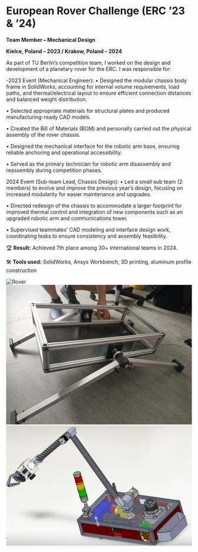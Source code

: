 # European Rover Challenge (ERC ’23 & ’24)

**Team Member – Mechanical Design**  

**Kielce, Poland – 2023 / Krakow, Poland – 2024**

As part of TU Berlin’s competition team, I worked on the design and development of a planetary rover for the ERC. I was responsible for:

-2023 Event (Mechanical Engineer):
•	Designed the modular chassis body frame in SolidWorks, accounting for internal volume requirements, load paths, and thermal/electrical layout to ensure efficient connection distances and balanced weight distribution.

•	Selected appropriate materials for structural plates and produced manufacturing-ready CAD models.

•	Created the Bill of Materials (BOM) and personally carried out the physical assembly of the rover chassis.

•	Designed the mechanical interface for the robotic arm base, ensuring reliable anchoring and operational accessibility.

•	Served as the primary technician for robotic arm disassembly and reassembly during competition phases.

2024 Event (Sub-team Lead, Chassis Design):
•	Led a small sub team (2 members) to evolve and improve the previous year’s design, focusing on increased modularity for easier maintenance and upgrades.

•	Directed redesign of the chassis to accommodate a larger footprint for improved thermal control and integration of new components such as an upgraded robotic arm and communications tower.

•	Supervised teammates’ CAD modeling and interface design work, coordinating tasks to ensure consistency and assembly feasibility.

🏆 **Result:** Achieved 7th place among 30+ international teams in 2024.

🛠️ **Tools used:** SolidWorks, Ansys Workbench, 3D printing, aluminum profile construction

![Rover](images/erc-robro.jpeg)
![Chassis](images/suspension_assembly.jpeg)
![CAD](images/Chassis_solidworks.png)
